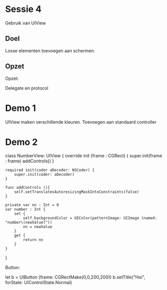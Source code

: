 # Sessie 4
Gebruik van UIView

## Doel
Losse elementen toevoegen aan schermen.

## Opzet

Opzet:


Delegate en protocol


# Demo 1
UIView maken verschillende kleuren. Toevoegen aan standaard controller

# Demo 2
class NumberView: UIView {
    override init (frame : CGRect) {
        super.init(frame : frame)
        addControls()
    }
        
    required init(coder aDecoder: NSCoder) {
        super.init(coder: aDecoder)
    }
    
    func addControls (){
        self.setTranslatesAutoresizingMaskIntoConstraints(false)
    }
    
    private var nn : Int = 0
    var number : Int {
        set {
            self.backgroundColor = UIColor(patternImage: UIImage (named: "number\(newValue)"))
            nn = newValue
        }
        get {
            return nn
        }
    }
    
}       


Button:

let b = UIButton (frame: CGRectMake(0,0,200,200))
b.setTitle("Hoi", forState: UIControlState.Normal)


